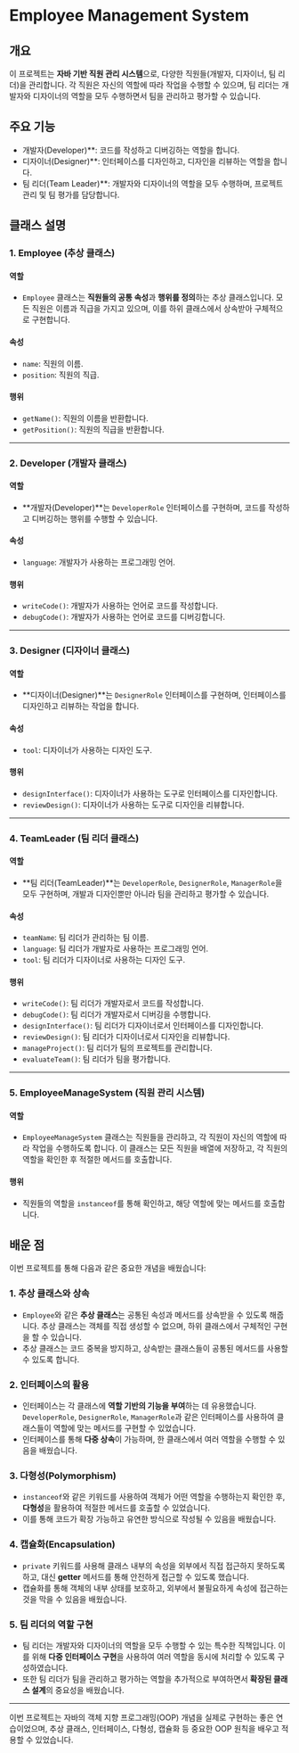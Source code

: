 # Employee Management System

## 개요
이 프로젝트는 **자바 기반 직원 관리 시스템**으로, 다양한 직원들(개발자, 디자이너, 팀 리더)을 관리합니다. 각 직원은 자신의 역할에 따라 작업을 수행할 수 있으며, 팀 리더는 개발자와 디자이너의 역할을 모두 수행하면서 팀을 관리하고 평가할 수 있습니다.

## 주요 기능
- 개발자(Developer)**: 코드를 작성하고 디버깅하는 역할을 합니다.
- 디자이너(Designer)**: 인터페이스를 디자인하고, 디자인을 리뷰하는 역할을 합니다.
- 팀 리더(Team Leader)**: 개발자와 디자이너의 역할을 모두 수행하며, 프로젝트 관리 및 팀 평가를 담당합니다.

## 클래스 설명

### 1. Employee (추상 클래스)

#### 역할
- `Employee` 클래스는 **직원들의 공통 속성**과 **행위를 정의**하는 추상 클래스입니다. 모든 직원은 이름과 직급을 가지고 있으며, 이를 하위 클래스에서 상속받아 구체적으로 구현합니다.

#### 속성
- `name`: 직원의 이름.
- `position`: 직원의 직급.

#### 행위
- `getName()`: 직원의 이름을 반환합니다.
- `getPosition()`: 직원의 직급을 반환합니다.

---

### 2. Developer (개발자 클래스)

#### 역할
- **개발자(Developer)**는 `DeveloperRole` 인터페이스를 구현하며, 코드를 작성하고 디버깅하는 행위를 수행할 수 있습니다.

#### 속성
- `language`: 개발자가 사용하는 프로그래밍 언어.

#### 행위
- `writeCode()`: 개발자가 사용하는 언어로 코드를 작성합니다.
- `debugCode()`: 개발자가 사용하는 언어로 코드를 디버깅합니다.

---

### 3. Designer (디자이너 클래스)

#### 역할
- **디자이너(Designer)**는 `DesignerRole` 인터페이스를 구현하며, 인터페이스를 디자인하고 리뷰하는 작업을 합니다.

#### 속성
- `tool`: 디자이너가 사용하는 디자인 도구.

#### 행위
- `designInterface()`: 디자이너가 사용하는 도구로 인터페이스를 디자인합니다.
- `reviewDesign()`: 디자이너가 사용하는 도구로 디자인을 리뷰합니다.

---

### 4. TeamLeader (팀 리더 클래스)

#### 역할
- **팀 리더(TeamLeader)**는 `DeveloperRole`, `DesignerRole`, `ManagerRole`을 모두 구현하며, 개발과 디자인뿐만 아니라 팀을 관리하고 평가할 수 있습니다.

#### 속성
- `teamName`: 팀 리더가 관리하는 팀 이름.
- `language`: 팀 리더가 개발자로 사용하는 프로그래밍 언어.
- `tool`: 팀 리더가 디자이너로 사용하는 디자인 도구.

#### 행위
- `writeCode()`: 팀 리더가 개발자로서 코드를 작성합니다.
- `debugCode()`: 팀 리더가 개발자로서 디버깅을 수행합니다.
- `designInterface()`: 팀 리더가 디자이너로서 인터페이스를 디자인합니다.
- `reviewDesign()`: 팀 리더가 디자이너로서 디자인을 리뷰합니다.
- `manageProject()`: 팀 리더가 팀의 프로젝트를 관리합니다.
- `evaluateTeam()`: 팀 리더가 팀을 평가합니다.

---

### 5. EmployeeManageSystem (직원 관리 시스템)

#### 역할
- `EmployeeManageSystem` 클래스는 직원들을 관리하고, 각 직원이 자신의 역할에 따라 작업을 수행하도록 합니다. 이 클래스는 모든 직원을 배열에 저장하고, 각 직원의 역할을 확인한 후 적절한 메서드를 호출합니다.

#### 행위
- 직원들의 역할을 `instanceof`를 통해 확인하고, 해당 역할에 맞는 메서드를 호출합니다.

## 배운 점

이번 프로젝트를 통해 다음과 같은 중요한 개념을 배웠습니다:

### 1. **추상 클래스와 상속**
- `Employee`와 같은 **추상 클래스**는 공통된 속성과 메서드를 상속받을 수 있도록 해줍니다. 추상 클래스는 객체를 직접 생성할 수 없으며, 하위 클래스에서 구체적인 구현을 할 수 있습니다.
- 추상 클래스는 코드 중복을 방지하고, 상속받는 클래스들이 공통된 메서드를 사용할 수 있도록 합니다.

### 2. **인터페이스의 활용**
- 인터페이스는 각 클래스에 **역할 기반의 기능을 부여**하는 데 유용했습니다. `DeveloperRole`, `DesignerRole`, `ManagerRole`과 같은 인터페이스를 사용하여 클래스들이 역할에 맞는 메서드를 구현할 수 있었습니다.
- 인터페이스를 통해 **다중 상속**이 가능하며, 한 클래스에서 여러 역할을 수행할 수 있음을 배웠습니다.

### 3. **다형성(Polymorphism)**
- `instanceof`와 같은 키워드를 사용하여 객체가 어떤 역할을 수행하는지 확인한 후, **다형성**을 활용하여 적절한 메서드를 호출할 수 있었습니다.
- 이를 통해 코드가 확장 가능하고 유연한 방식으로 작성될 수 있음을 배웠습니다.

### 4. **캡슐화(Encapsulation)**
- `private` 키워드를 사용해 클래스 내부의 속성을 외부에서 직접 접근하지 못하도록 하고, 대신 **getter** 메서드를 통해 안전하게 접근할 수 있도록 했습니다.
- 캡슐화를 통해 객체의 내부 상태를 보호하고, 외부에서 불필요하게 속성에 접근하는 것을 막을 수 있음을 배웠습니다.

### 5. **팀 리더의 역할 구현**
- 팀 리더는 개발자와 디자이너의 역할을 모두 수행할 수 있는 특수한 직책입니다. 이를 위해 **다중 인터페이스 구현**을 사용하여 여러 역할을 동시에 처리할 수 있도록 구성하였습니다.
- 또한 팀 리더가 팀을 관리하고 평가하는 역할을 추가적으로 부여하면서 **확장된 클래스 설계**의 중요성을 배웠습니다.

---

이번 프로젝트는 자바의 객체 지향 프로그래밍(OOP) 개념을 실제로 구현하는 좋은 연습이었으며, 추상 클래스, 인터페이스, 다형성, 캡슐화 등 중요한 OOP 원칙을 배우고 적용할 수 있었습니다.
